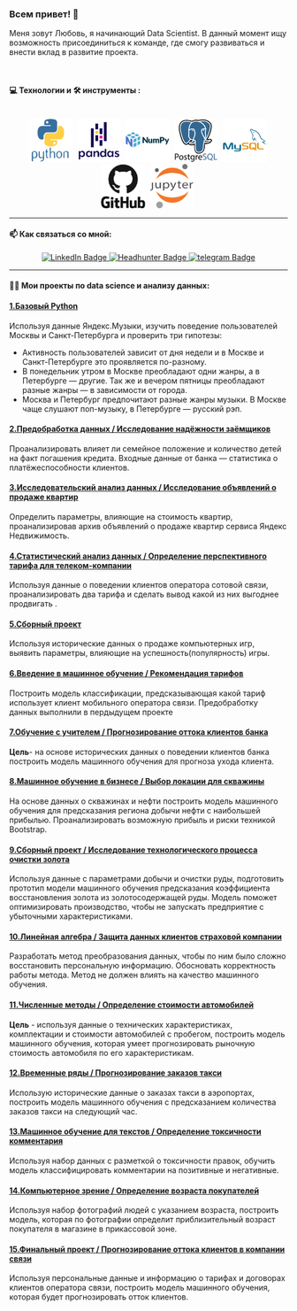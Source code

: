 
### Всем привет! 👋

Меня зовут Любовь, я начинающий Data Scientist. В данный момент ищу возможность присоединиться к команде, где смогу развиваться и внести вклад в развитие проекта.

<br>

#### 💻 Технологии и 🛠 инструменты :
<br>
<div id="badges" align="center">
  <img src="https://github.com/devicons/devicon/blob/master/icons/python/python-original-wordmark.svg" title="Python" alt="Python" width="80" height="80"/>&nbsp;
  <img src="https://github.com/devicons/devicon/blob/master/icons/pandas/pandas-original-wordmark.svg" title="Pandas" alt="Pandas" width="80" height="80"/>&nbsp;
  <img src="https://github.com/devicons/devicon/blob/master/icons/numpy/numpy-original-wordmark.svg" title="Numpy" alt="Numpy" width="80" height="80"/>&nbsp;
  <img src="https://github.com/devicons/devicon/blob/master/icons/postgresql/postgresql-original-wordmark.svg" title="Postgresql" alt="Postgresql" width="80" height="80"/>&nbsp;
  <img src="https://github.com/devicons/devicon/blob/master/icons/mysql/mysql-original-wordmark.svg" title="MySQL"  alt="MySQL" width="80" height="80"/>&nbsp;
  <img src="https://github.com/devicons/devicon/blob/master/icons/github/github-original-wordmark.svg" title="GitHub" alt="GitHub" width="80" height="80"/>&nbsp;
  <img src="https://github.com/devicons/devicon/blob/master/icons/jupyter/jupyter-original-wordmark.svg" title="jupyter" **alt="jupyter" width="80" height="80"/>&nbsp; 
</div>
<hr>


#### 📫 Как связаться со мной:


<div id="badges" align="center">
  <a href="https://www.linkedin.com/in/liuboval/">
    <img src="https://img.shields.io/badge/LinkedIn-blue?style=for-the-badge&logo=linkedin&logoColor=white" alt="LinkedIn Badge"/>
  </a>
  <a href="https://hh.ru/resume/7af29c77ff0b5884b50039ed1f474c65555930?hhtmFrom=resume_list">
    <img src="https://img.shields.io/badge/Head Hunter-red?style=for-the-badge&logo=headhunter&logoColor=white" alt="Headhunter Badge"/>
  </a>
  <a href="@LAV12345678">
    <img src="https://img.shields.io/badge/Telegram-blue?style=for-the-badge&logo=telegram&logoColor=white" alt="telegram Badge"/>
  </a>
</div>

<hr>


#### 👨‍💻 Мои проекты по data science и анализу данных:

#### [1.Базовый Python](https://github.com/Lunay17/yandex_practicum_ds/tree/main/1_project_base_python)
Используя данные Яндекс.Музыки, изучить поведение пользователей Москвы и Санкт-Петербурга и проверить три гипотезы:
- Активность пользователей зависит от дня недели и в Москве и Санкт-Петербурге это проявляется по-разному.
- В понедельник утром в Москве преобладают одни жанры, а в Петербурге — другие. Так же и вечером пятницы преобладают разные жанры — в зависимости от города.
- Москва и Петербург предпочитают разные жанры музыки. В Москве чаще слушают поп-музыку, в Петербурге — русский рэп.

#### [2.Предобработка данных / Исследование надёжности заёмщиков](https://github.com/Lunay17/yandex_practicum_ds/tree/main/2_project_data_preprocessing)
Проанализировать влияет ли семейное положение и количество детей на факт погашения кредита. Входные данные от банка — статистика о платёжеспособности клиентов.

#### [3.Исследовательский анализ данных / Исследование объявлений о продаже квартир](https://github.com/Lunay17/yandex_practicum_ds/tree/main/3_project_exploratory_data_analysis)
Определить параметры, влияющие на стоимость квартир, проанализировав архив объявлений о продаже квартир сервиса Яндекс Недвижимость.

#### [4.Статистический анализ данных / Определение перспективного тарифа для телеком-компании](https://github.com/Lunay17/yandex_practicum_ds/tree/main/4_project_statistical_data_analysis)
Используя данные о поведении клиентов оператора сотовой связи, проанализировать два тарифа и сделать вывод какой из них выгоднее продвигать .

#### [5.Сборный проект](https://github.com/Lunay17/yandex_practicum_ds/tree/main/5_project)
Используя исторические данных о продаже компьютерных игр, выявить параметры, влияющие на успешность(популярность) игры.

#### [6.Введение в машинное обучение / Рекомендация тарифов](https://github.com/Lunay17/yandex_practicum_ds/tree/main/6_project_introduction_to_machine_learning)
Построить модель классификации, предсказывающая какой тариф использует клиент мобильного оператора связи. Предобработку данных выполнили в пердыдущем проекте

#### [7.Обучение с учителем / Прогнозирование оттока клиентов банка](https://github.com/Lunay17/yandex_practicum_ds/tree/main/7_project_training_with_a_teacher)
**Цель**-  на основе исторических данных  о поведении клиентов банка построить модель машинного обучения для прогноза ухода клиента. 

#### [8.Машинное обучение в бизнесе / Выбор локации для скважины](https://github.com/Lunay17/yandex_practicum_ds/tree/main/8_project_machine_learning_in_business)
На основе данных о скважинах и нефти построить модель машинного обучения для предсказания региона добычи нефти с наибольшей прибылью. Проанализировать возможную прибыль и риски техникой Bootstrap.

#### [9.Сборный проект / Исследование технологического процесса очистки золота](https://github.com/Lunay17/yandex_practicum_ds/tree/main/9_project_assembly_project_2)
Используя данные с параметрами добычи и очистки руды, подготовить прототип модели машинного обучения предсказания коэффициента восстановления золота из золотосодержащей руды. Модель поможет оптимизировать производство, чтобы не запускать предприятие с убыточными характеристиками.

#### [10.Линейная алгебра / Защита данных клиентов страховой компании](https://github.com/Lunay17/yandex_practicum_ds/tree/main/10_project_linear_algebra)
Разработать метод преобразования данных, чтобы по ним было сложно восстановить персональную информацию. Обосновать корректность работы метода. Метод не должен влиять на качество машинного обучения. 

#### [11.Численные методы / Определение стоимости автомобилей](https://github.com/Lunay17/yandex_practicum_ds/tree/main/11_project_numerical_methods)
**Цель** - используя данные о технических характеристиках, комплектации и стоимости автомобилей с пробегом, построить модель машинного обучения, которая умеет прогнозировать рыночную стоимость автомобиля по его характеристикам.

#### [12.Временные ряды / Прогнозирование заказов такси](https://github.com/Lunay17/yandex_practicum_ds/tree/main/12_project_time_series)
Использую исторические данные о заказах такси в аэропортах, построить модель машинного обучения с предсказанием количества заказов такси на следующий час. 

#### [13.Машинное обучение для текстов / Определение токсичности комментария](https://github.com/Lunay17/yandex_practicum_ds/tree/main/13_project_machine_learning_of_texts)
Используя набор данных с разметкой о токсичности правок, обучить модель классифицировать комментарии на позитивные и негативные. 

#### [14.Компьютерное зрение / Определение возраста покупателей](https://github.com/Lunay17/yandex_practicum_ds/tree/main/14_project_computer_vision)
Используя набор фотографий людей с указанием возраста, построить модель, которая по фотографии определит приблизительный возраст покупателя в магазине в прикассовой зоне. 

#### [15.Финальный проект / Прогнозирование оттока клиентов в компании связи](https://github.com/Lunay17/yandex_practicum_ds/tree/main/15_project_final_project)
Используя персональные данные и информацию о тарифах и договорах клиентов оператора связи, построить модель машинного обучения, которая будет прогнозировать отток клиентов. 



